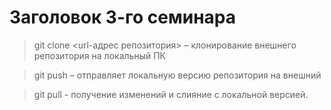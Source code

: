 # Заголовок 3-го семинара

 > git clone <url-адрес репозитория> – клонирование внешнего репозитория на  локальный ПК

 > git push – отправляет локальную версию репозитория на внешний

 > git pull - получение изменений и слияние с локальной версией.